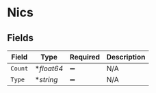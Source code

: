 # Nics


## Fields

| Field              | Type               | Required           | Description        |
| ------------------ | ------------------ | ------------------ | ------------------ |
| `Count`            | **float64*         | :heavy_minus_sign: | N/A                |
| `Type`             | **string*          | :heavy_minus_sign: | N/A                |